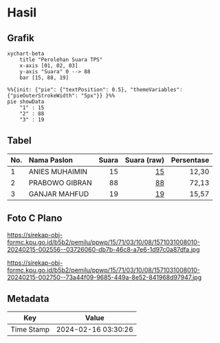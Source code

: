 # Hasil

## Grafik

```mermaid
xychart-beta
    title "Perolehan Suara TPS"
    x-axis [01, 02, 03]
    y-axis "Suara" 0 --> 88
    bar [15, 88, 19]
```

```mermaid
%%{init: {"pie": {"textPosition": 0.5}, "themeVariables": {"pieOuterStrokeWidth": "5px"}} }%%
pie showData
    "1" : 15
    "2" : 88
    "3" : 19
```

## Tabel

| No. | Nama Paslon    | Suara | Suara (raw) | Persentase |
|:--- |:-------------- | -----:| -----------:| ----------:|
| 1   | ANIES MUHAIMIN | 15    | [15][p-1]   | 12,30      |
| 2   | PRABOWO GIBRAN | 88    | [88][p-2]   | 72,13      |
| 3   | GANJAR MAHFUD  | 19    | [19][p-3]   | 15,57      |


[p-1]: https://github.com/gigit-pemilu/pemilu-2024-15-jambi/blob/main/pilpres/hitung-suara/sub/15-jambi/sub/71-kota-jambi/sub/03-jambi-timur/sub/1008-rajawali/sub/010-tps/sub/paslon-1.txt
[p-2]: https://github.com/gigit-pemilu/pemilu-2024-15-jambi/blob/main/pilpres/hitung-suara/sub/15-jambi/sub/71-kota-jambi/sub/03-jambi-timur/sub/1008-rajawali/sub/010-tps/sub/paslon-2.txt
[p-3]: https://github.com/gigit-pemilu/pemilu-2024-15-jambi/blob/main/pilpres/hitung-suara/sub/15-jambi/sub/71-kota-jambi/sub/03-jambi-timur/sub/1008-rajawali/sub/010-tps/sub/paslon-3.txt

## Foto C Plano

https://sirekap-obj-formc.kpu.go.id/b5b2/pemilu/ppwp/15/71/03/10/08/1571031008010-20240215-002556--03726060-db7b-46c8-a7e6-1d97c0a87dfa.jpg

https://sirekap-obj-formc.kpu.go.id/b5b2/pemilu/ppwp/15/71/03/10/08/1571031008010-20240215-002750--73a44f09-9685-449a-8e52-841968d97947.jpg


## Metadata

| Key        | Value               |
| ---------- | ------------------- |
| Time Stamp | 2024-02-16 03:30:26 |



